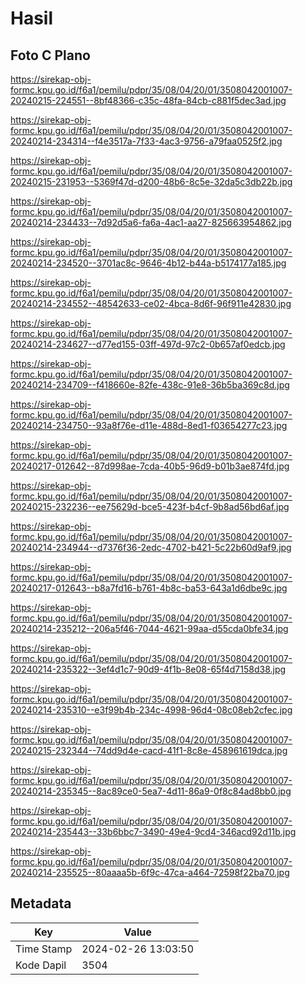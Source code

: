 # Hasil

## Foto C Plano

https://sirekap-obj-formc.kpu.go.id/f6a1/pemilu/pdpr/35/08/04/20/01/3508042001007-20240215-224551--8bf48366-c35c-48fa-84cb-c881f5dec3ad.jpg

https://sirekap-obj-formc.kpu.go.id/f6a1/pemilu/pdpr/35/08/04/20/01/3508042001007-20240214-234314--f4e3517a-7f33-4ac3-9756-a79faa0525f2.jpg

https://sirekap-obj-formc.kpu.go.id/f6a1/pemilu/pdpr/35/08/04/20/01/3508042001007-20240215-231953--5369f47d-d200-48b6-8c5e-32da5c3db22b.jpg

https://sirekap-obj-formc.kpu.go.id/f6a1/pemilu/pdpr/35/08/04/20/01/3508042001007-20240214-234433--7d92d5a6-fa6a-4ac1-aa27-825663954862.jpg

https://sirekap-obj-formc.kpu.go.id/f6a1/pemilu/pdpr/35/08/04/20/01/3508042001007-20240214-234520--3701ac8c-9646-4b12-b44a-b5174177a185.jpg

https://sirekap-obj-formc.kpu.go.id/f6a1/pemilu/pdpr/35/08/04/20/01/3508042001007-20240214-234552--48542633-ce02-4bca-8d6f-96f911e42830.jpg

https://sirekap-obj-formc.kpu.go.id/f6a1/pemilu/pdpr/35/08/04/20/01/3508042001007-20240214-234627--d77ed155-03ff-497d-97c2-0b657af0edcb.jpg

https://sirekap-obj-formc.kpu.go.id/f6a1/pemilu/pdpr/35/08/04/20/01/3508042001007-20240214-234709--f418660e-82fe-438c-91e8-36b5ba369c8d.jpg

https://sirekap-obj-formc.kpu.go.id/f6a1/pemilu/pdpr/35/08/04/20/01/3508042001007-20240214-234750--93a8f76e-d11e-488d-8ed1-f03654277c23.jpg

https://sirekap-obj-formc.kpu.go.id/f6a1/pemilu/pdpr/35/08/04/20/01/3508042001007-20240217-012642--87d998ae-7cda-40b5-96d9-b01b3ae874fd.jpg

https://sirekap-obj-formc.kpu.go.id/f6a1/pemilu/pdpr/35/08/04/20/01/3508042001007-20240215-232236--ee75629d-bce5-423f-b4cf-9b8ad56bd6af.jpg

https://sirekap-obj-formc.kpu.go.id/f6a1/pemilu/pdpr/35/08/04/20/01/3508042001007-20240214-234944--d7376f36-2edc-4702-b421-5c22b60d9af9.jpg

https://sirekap-obj-formc.kpu.go.id/f6a1/pemilu/pdpr/35/08/04/20/01/3508042001007-20240217-012643--b8a7fd16-b761-4b8c-ba53-643a1d6dbe9c.jpg

https://sirekap-obj-formc.kpu.go.id/f6a1/pemilu/pdpr/35/08/04/20/01/3508042001007-20240214-235212--206a5f46-7044-4621-99aa-d55cda0bfe34.jpg

https://sirekap-obj-formc.kpu.go.id/f6a1/pemilu/pdpr/35/08/04/20/01/3508042001007-20240214-235322--3ef4d1c7-90d9-4f1b-8e08-65f4d7158d38.jpg

https://sirekap-obj-formc.kpu.go.id/f6a1/pemilu/pdpr/35/08/04/20/01/3508042001007-20240214-235310--e3f99b4b-234c-4998-96d4-08c08eb2cfec.jpg

https://sirekap-obj-formc.kpu.go.id/f6a1/pemilu/pdpr/35/08/04/20/01/3508042001007-20240215-232344--74dd9d4e-cacd-41f1-8c8e-458961619dca.jpg

https://sirekap-obj-formc.kpu.go.id/f6a1/pemilu/pdpr/35/08/04/20/01/3508042001007-20240214-235345--8ac89ce0-5ea7-4d11-86a9-0f8c84ad8bb0.jpg

https://sirekap-obj-formc.kpu.go.id/f6a1/pemilu/pdpr/35/08/04/20/01/3508042001007-20240214-235443--33b6bbc7-3490-49e4-9cd4-346acd92d11b.jpg

https://sirekap-obj-formc.kpu.go.id/f6a1/pemilu/pdpr/35/08/04/20/01/3508042001007-20240214-235525--80aaaa5b-6f9c-47ca-a464-72598f22ba70.jpg


## Metadata

| Key        | Value               |
| ---------- | ------------------- |
| Time Stamp | 2024-02-26 13:03:50 |
| Kode Dapil | 3504                |



